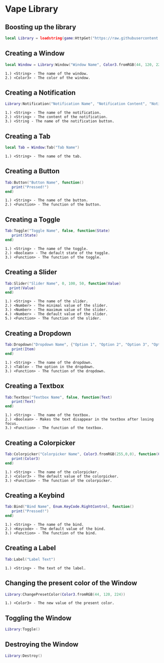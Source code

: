 # Vape Library

## Boosting up the library
```lua
local Library = loadstring(game:HttpGet("https://raw.githubusercontent.com/Random-Nooby/Projects/main/Library/Vape/Source.lua"))()
```

## Creating a Window
```lua
local Window = Library:Window("Window Name", Color3.fromRGB(44, 120, 224))
```
```
1.) <String> - The name of the window.
2.) <Color3> - The color of the window.
```

## Creating a Notification
```lua
Library:Notification("Notification Name", "Notification Content", "Notification Button")
```
```
1.) <String> - The name of the notification.
2.) <String> - The content of the notification.
3.) <String - The name of the notification button.
```

## Creating a Tab
```lua
local Tab = Window:Tab("Tab Name")
```
```
1.) <String> - The name of the tab.
```

## Creating a Button
```lua
Tab:Button("Button Name", function()
   print("Pressed!")
end)
```
```
1.) <String> - The name of the button.
2.) <Function> - The function of the button.
```

## Creating a Toggle
```lua
Tab:Toggle("Toggle Name", false, function(State)
   print(State)
end)
```
```
1.) <String> - The name of the toggle.
2.) <Boolean> - The default state of the toggle.
3.) <Function> - The function of the toggle.
```

## Creating a Slider
```lua
Tab:Slider("Slider Name", 0, 100, 50, function(Value)
  print(Value)
end)
```
```
1.) <String> - The name of the slider.
2.) <Number> - The minimal value of the slider.
3.) <Number> - The maximum value of the slider.
4.) <Number> - The default value of the slider.
5.) <Function> - The function of the slider.
```

## Creating a Dropdown
```lua
Tab:Dropdown("Dropdown Name", {"Option 1", "Option 2", "Option 3", "Option 4", "Option 5"}, function(Item)
   print(Item)
end)
```
```
1.) <String> - The name of the dropdown.
2.) <Table> - The option in the dropdown.
3.) <Function> - The function of the dropdown.
```

## Creating a Textbox
```lua
Tab:Textbox("Textbox Name", false, function(Text)
   print(Text)
end)
```
```
1.) <String> - The name of the textbox.
2.) <Boolean> - Makes the text disappear in the textbox after losing focus.
3.) <Function> - The function of the textbox.
```

## Creating a Colorpicker
```lua
Tab:Colorpicker("Colorpicker Name", Color3.fromRGB(255,0,0), function(Color3)
   print(Color3)
end)
```
```
1.) <String> - The name of the colorpicker.
2.) <Color3> - The default value of the colorpicker.
3.) <Function> - The function of the colorpicker.
```

## Creating a Keybind
```lua
Tab:Bind("Bind Name", Enum.KeyCode.RightControl, function()
   print("Pressed!")
end)
```
```
1.) <String> - The name of the bind.
2.) <Keycode> - The default value of the bind.
3.) <Function> - The function of the bind.
```

## Creating a Label
```lua
Tab:Label("Label Text")
```
```
1.) <String> - The text of the label.
```

## Changing the present color of the Window
```lua
Library:ChangePresetColor(Color3.fromRGB(44, 120, 224))
```
```
1.) <Color3> - The new value of the present color.
```

## Toggling the Window
```lua
Library:Toggle()
```

## Destroying the Window
```lua
Library:Destroy()
```
